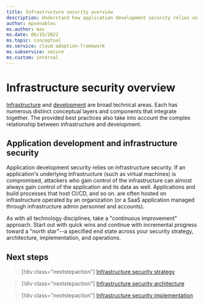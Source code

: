 ```yaml
---
title: Infrastructure security overview
description: Understand how application development security relies on infrastructure security.
author: mpvenables
ms.author: mas
ms.date: 06/15/2022
ms.topic: conceptual
ms.service: cloud-adoption-framework
ms.subservice: secure
ms.custom: internal
---
```


# Infrastructure security overview

[Infrastructure](infrastructure-security-strategy.md) and [development](development-security-strategy-overview.md) are broad technical areas. Each has numerous distinct conceptual layers and components that integrate together. The provided best practices also take into account the complex relationship between infrastructure and development.

## Application development and infrastructure security

Application development security relies on infrastructure security. If an application's underlying infrastructure (such as virtual machines) is compromised, attackers who gain control of the infrastructure can almost always gain control of the application and its data as well. Applications and build processes that host CI/CD, and so on. are often hosted on infrastructure operated by an organization (or a SaaS application managed through infrastructure admin personnel and accounts).

As with all technology disciplines, take a "continuous improvement" approach. Start out with quick wins and continue with incremental progress toward a "north star"--a specified end state across your security strategy, architecture, implementation, and operations.

## Next steps

> [!div class="nextstepaction"]
> [Infrastructure security strategy](infrastructure-security-strategy.md)

> [!div class="nextstepaction"]
> [Infrastructure security architecture](infrastructure-security-architecture.md)

> [!div class="nextstepaction"]
> [Infrastructure security implementation](infrastructure-security-implementation.md)
